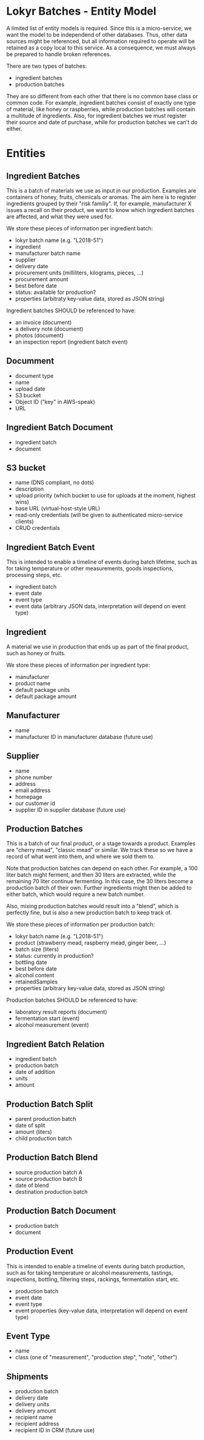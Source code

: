 # Lokyr Batches - Entity Model

A limited list of entity models is required. Since this is a micro-service,
we want the model to be independend of other databases. Thus, other data
sources might be referenced, but all information required to operate will
be retained as a copy local to this service. As a consequence, we must
always be prepared to handle broken references.

There are two types of batches:

* ingredient batches
* production batches

They are so different from each other that there is no common base class
or common code. For example, ingredient batches consist of exactly one type
of material, like honey or raspberries, while production batches will
contain a multitude of ingredients. Also, for ingredient batches we must
register their source and date of purchase, while for production batches
we can't do either.

# Entities

## Ingredient Batches

This is a batch of materials we use as input in our production. Examples
are containers of honey, fruits, chemicals or aromas. The aim here is
to register ingredients grouped by their "risk familiy". If, for example,
manufacturer X issues a recall on their product, we want to know which
ingredient batches are affected, and what they were used for.

We store these pieces of information per ingredient batch:

* lokyr batch name (e.g. "L2018-51")
* ingredient
* manufacturer batch name
* supplier
* delivery date
* procurement units (milliliters, kilograms, pieces, ...)
* procurement amount
* best before date
* status: available for production?
* properties (arbitraty key-value data, stored as JSON string)

Ingredient batches SHOULD be referenced to have:

* an invoice (document)
* a delivery note (document)
* photos (document)
* an inspection report (ingredient batch event)

## Documment

* document type
* name
* upload date
* S3 bucket
* Object ID ("key" in AWS-speak)
* URL

## Ingredient Batch Document

* ingredient batch
* document

## S3 bucket

* name (DNS compliant, no dots)
* description
* upload priority (which bucket to use for uploads at the moment, highest wins)
* base URL (virtual-host-style URL)
* read-only credentials (will be given to authenticated micro-service clients)
* CRUD credentials

## Ingredient Batch Event

This is intended to enable a timeline of events during batch lifetime,
such as for taking temperature or other measurements, goods inspections,
processing steps, etc.

* ingredient batch
* event date
* event type
* event data (arbitrary JSON data, interpretation will depend on event type)

## Ingredient

A material we use in production that ends up as part of the final
product, such as honey or fruits.

We store these pieces of information per ingredient type:

* manufacturer
* product name
* default package units
* default package amount

## Manufacturer

* name
* manufacturer ID in manufacturer database (future use)

## Supplier

* name
* phone number
* address
* email address
* homepage
* our customer id
* supplier ID in supplier database (future use)

## Production Batches

This is a batch of our final product, or a stage towards a product.
Examples are "cherry mead", "classic mead" or similar.  We track these
so we have a record of what went into them, and where we sold them to.

Note that production batches can depend on each other. For example,
a 100 liter batch might ferment, and then 30 liters are extracted,
while the remaining 70 liter continue fermenting.  In this case,
the 30 liters become a production batch of their own.  Further
ingredients might then be added to either batch, which would require
a new batch number.

Also, mixing production batches would result into a "blend", which
is perfectly fine, but is also a new production batch to keep track of.

We store these pieces of information per production batch:

* lokyr batch name (e.g. "L2018-51")
* product (strawberry mead, raspberry mead, ginger beer, ...)
* batch size (liters)
* status: currently in production?
* bottling date
* best before date
* alcohol content
* retainedSamples
* properties (arbitrary key-value data, stored as JSON string)

Production batches SHOULD be referenced to have:

* laboratory result reports (document)
* fermentation start (event)
* alcohol measurement (event)

## Ingredient Batch Relation

* ingredient batch
* production batch
* date of addition
* units
* amount

## Production Batch Split

* parent production batch
* date of split
* amount (liters)
* child production batch

## Production Batch Blend

* source production batch A
* source production batch B
* date of blend
* destination production batch

## Production Batch Document

* production batch
* document

## Production Event

This is intended to enable a timeline of events during batch production,
such as for taking temperature or alcohol measurements, tastings, inspections,
bottling, filtering steps, rackings, fermentation start, etc.

* production batch
* event date
* event type
* event properties (key-value data, interpretation will depend on event type)

## Event Type

* name
* class (one of "measurement", "production step", "note", "other")

## Shipments

* production batch
* delivery date
* delivery units
* delivery amount
* recipient name
* recipient address
* recipient ID in CRM (future use)
